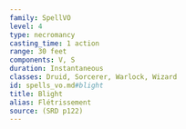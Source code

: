 ```yaml
---
family: SpellVO
level: 4
type: necromancy
casting_time: 1 action
range: 30 feet
components: V, S
duration: Instantaneous
classes: Druid, Sorcerer, Warlock, Wizard
id: spells_vo.md#blight
title: Blight
alias: Flétrissement
source: (SRD p122)
---
```


